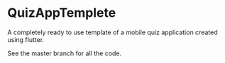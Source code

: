 # QuizAppTemplete
A completely ready to use template of a mobile quiz application created using flutter.

See the master branch for all the code.
